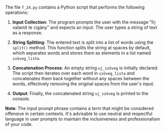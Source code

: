 The file `f_24.py` contains a Python script that performs the following operations:

1. **Input Collection**: The program prompts the user with the message "Írj valamit te cigány" and expects an input. The user types a string of text as a response.
   
2. **String Splitting**: The entered text is split into a list of words using the `split()` method. This function splits the string at spaces by default, which separates words and stores them as elements in a list named `szöveg_lista`.

3. **Concatenation Process**: An empty string `uj_szöveg` is initially declared. The script then iterates over each word in `szöveg_lista` and concatenates them back together without any spaces between the words, effectively removing the original spaces from the user's input.

4. **Output**: Finally, the concatenated string `uj_szöveg` is printed to the console.

**Note**: The input prompt phrase contains a term that might be considered offensive in certain contexts. It's advisable to use neutral and respectful language in user prompts to maintain the inclusiveness and professionalism of your code.